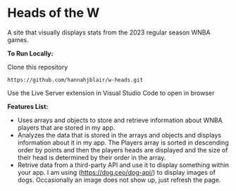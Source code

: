 # Heads of the W
A site that visually displays stats from the 2023 regular season WNBA games.

**To Run Locally:**

Clone this repository

`https://github.com/hannahjblair/w-heads.git`

Use the Live Server extension in Visual Studio Code to open in browser

**Features List:**
- Uses arrays and objects to store and retrieve information about WNBA players that are stored in my app.
- Analyzes the data that is stored in the arrays and objects and displays information about it in my app. The Players array is sorted in descending order by points and then the players heads are displayed and the size of their head is determined by their order in the array. 
- Retrive data from a third-party API and use it to display something within your app. I am using (https://dog.ceo/dog-api/) to display images of dogs. Occasionally an image does not show up, just refresh the page.

